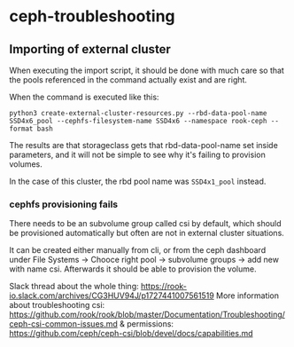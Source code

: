 # ceph-troubleshooting


## Importing of external cluster

When executing the import script, it should be done with much care so that the pools referenced in the command actually
exist and are right.

When the command is executed like this:
```shell
python3 create-external-cluster-resources.py --rbd-data-pool-name SSD4x6_pool --cephfs-filesystem-name SSD4x6 --namespace rook-ceph --format bash
```

The results are that storageclass gets that rbd-data-pool-name set inside parameters, and it will not be simple to see why it's failing
to provision volumes.

In the case of this cluster, the rbd pool name was `SSD4x1_pool` instead.


### cephfs provisioning fails

There needs to be an subvolume group called csi by default, which should be provisioned automatically but often are not in external cluster situations.

It can be created either manually from cli, or from the ceph dashboard under File Systems -> Chooce right pool -> subvolume groups -> add new with name csi. Afterwards it should be able to provision the volume.


Slack thread about the whole thing: https://rook-io.slack.com/archives/CG3HUV94J/p1727441007561519
More information about troubleshooting csi: https://github.com/rook/rook/blob/master/Documentation/Troubleshooting/ceph-csi-common-issues.md & permissions: https://github.com/ceph/ceph-csi/blob/devel/docs/capabilities.md
